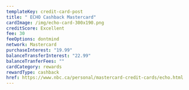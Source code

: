 ```yaml
---
templateKey: credit-card-post
title: " ECHO Cashback Mastercard"
cardImage: /img/echo-card-300x190.png
creditScore: Excellent
fee: 30
feeOptions: dontmind
network: Mastercard
purchaseInterest: "19.99"
balanceTransferInterest: "22.99"
balanceTranferFees: ""
cardCategory: rewards
rewardType: cashback
href: https://www.nbc.ca/personal/mastercard-credit-cards/echo.html
---
```

